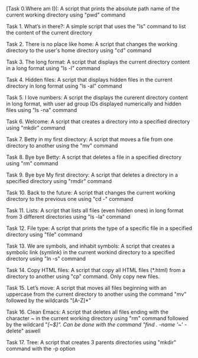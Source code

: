[Task 0.Where am I](: A script that prints the absolute path name of the current working directory using "pwd" command

Task 1. What’s in there?: A simple script that uses the "ls" command to list the content of the current directory

Task 2. There is no place like home: A script that changes the working directory to the user's home directory using "cd" command

Task 3. The long format: A script that displays the current directory content in a long format using "ls -l" command

Task 4. Hidden files: A script that displays hidden files in the current directory in long format using "ls -al" command

Task 5. I love numbers: A script the displays the curerent directory content in long format, with user ad group IDs displayed numerically and hidden files using "ls -na" command

Task 6. Welcome: A script that creates a directory into a specified directory using "mkdir" command

Task 7. Betty in my first directory: A script that moves a file from one directory to another using the "mv" command

Task 8. Bye bye Betty: A script that deletes a file in a specified directory using "rm" command

Task 9. Bye bye My first directory: A script that deletes a directory in a specified directory using "rmdir" command

Task 10. Back to the future: A script that changes the current working directory to the previous one using "cd -" command

Task 11. Lists: A script that lists all files (even hidden ones) in long format from 3 different directories using "ls -la" command

Task 12. File type: A script that prints the type of a specific file in a specified directory using "file" command

Task 13. We are symbols, and inhabit symbols: A script that creates a symbolic link (symlink) in the current workind directory to a specified directory using "ln -s" command

Task 14. Copy HTML files: A script that copy all HTML files (*.html) from a directory to another using "cp" command. Only copy new files.

Task 15. Let’s move: A script that moves all files beginning with an uppercase from the current directory to another using the command "mv" followed by the wildcards "[A-Z]*"

Task 16. Clean Emacs: A script that deletes all files ending with the character ~ in the current working directory using "rm" command followed by the wildcard "*[~$]". Can be done with the command "find . -name '*~' -delete" aswell

Task 17. Tree: A script that creates 3 parents directories using "mkdir" command with the -p option 
